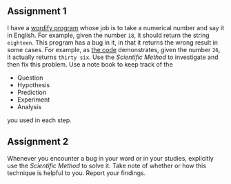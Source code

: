 ## Assignment 1

I have a [wordify program](http://jsbin.com/pacazagoya/edit?js,output) whose job is to take a numerical number and say it in English. For example, given the number `18`, it should return the string `eighteen`. This program has a bug in it, in that it returns the wrong result in some cases. For example, as [the code](http://jsbin.com/pacazagoya/edit?js,output) demonstrates, given the number `26`, it actually returns `thirty six`. Use the *Scientific Method* to investigate and then fix this problem. Use a note book to keep track of the

* Question
* Hypothesis
* Prediction
* Experiment
* Analysis

you used in each step.

## Assignment 2

Whenever you encounter a bug in your word or in your studies, explicitly use the *Scientific Method* to solve it. Take note of whether or how this technique is helpful to you. Report your findings.